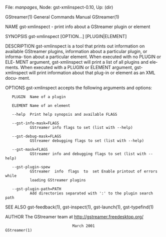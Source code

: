 File: *manpages*,  Node: gst-xmlinspect-0.10,  Up: (dir)

GStreamer(1)                General Commands Manual               GStreamer(1)



NAME
       gst-xmlinspect - print info about a GStreamer plugin or element

SYNOPSIS
       gst-xmlinspect [OPTION...] [PLUGIN|ELEMENT]

DESCRIPTION
       gst-xmlinspect  is  a  tool  that  prints  out information on available
       GStreamer plugins, information about a particular plugin,  or  informa‐
       tion  about a particular element.  When executed with no PLUGIN or ELE‐
       MENT argument, gst-xmlinspect will print a list of all plugins and ele‐
       ments.  When executed with a PLUGIN or ELEMENT argument, gst-xmlinspect
       will print information about that plug-in or element as  an  XML  docu‐
       ment.

OPTIONS
       gst-xmlinspect accepts the following arguments and options:

       PLUGIN  Name of a plugin

       ELEMENT Name of an element

       --help  Print help synopsis and available FLAGS

       --gst-info-mask=FLAGS
               GStreamer info flags to set (list with --help)

       --gst-debug-mask=FLAGS
               GStreamer debugging flags to set (list with --help)

       --gst-mask=FLAGS
               GStreamer info and debugging flags to set (list with --help)

       --gst-plugin-spew
               GStreamer  info  flags  to  set Enable printout of errors while
               loading GStreamer plugins

       --gst-plugin-path=PATH
               Add directories separated with ':' to the plugin search path

SEE ALSO
       gst-feedback(1), gst-inspect(1), gst-launch(1), gst-typefind(1)

AUTHOR
       The GStreamer team at http://gstreamer.freedesktop.org/



                                  March 2001                      GStreamer(1)
